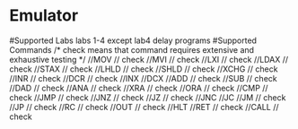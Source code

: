 # Emulator
#Supported Labs
labs 1-4
except lab4 delay programs
#Supported Commands
/* check means that command requires extensive and exhaustive testing */
//MOV // check
//MVI // check
//LXI // check
//LDAX // check
//STAX // check
//LHLD // check
//SHLD // check
//XCHG // check
//INR // check
//DCR // check
//INX
//DCX
//ADD // check
//SUB // check
//DAD // check
//ANA // check
//XRA // check
//ORA // check
//CMP // check
//JMP // check
//JNZ // check
//JZ // check
//JNC
//JC
//JM // check
//JP // check
//RC // check
//OUT // check
//HLT
//RET // check
//CALL // check